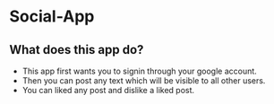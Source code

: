 # Social-App

## What does this app do?
<ul>
  <li>This app first wants you to signin through your google account.</li>
  <li>Then you can post any text which will be visible to all other users.</li>
  <li>You can liked any post and dislike a liked post.</li>
</ul>



